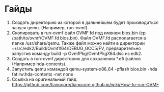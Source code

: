 # Гайды

1. Создать директорию из которой в дальнейшем будет производиться запуск qemu. (Например, run-ovmf)
2. Скопировать в run-ovmf файл OVMF.fd под именем bios.bin (cp /path/to/ovmf/OVMF.fd bios.bin). Файл OVMF.fd располагается в папке /usr/share/qemu. Также файл можно найти в директории ~/src/edk2/Build/OvmfX64/DEBUG_GCC5/FV, предварительно запустив команду build -p OvmfPkg/OvmfPkgX64.dsc из edk2.
3. Создать в run-ovmf директорию для сохранения *.efi файлов (Например hda-contents).
4. Запустить qemu командой qemu-system-x86_64 -pflash bios.bin -hda fat:rw:hda-contents -net none
5. Ссылка на оригинальный гайд: https://github.com/tianocore/tianocore.github.io/wiki/How-to-run-OVMF
